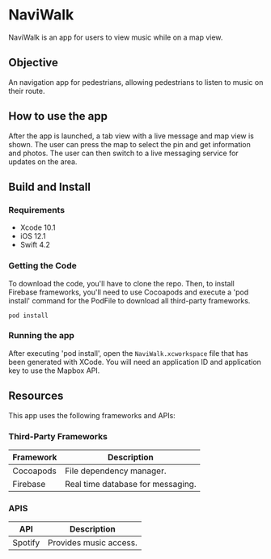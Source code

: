 # NaviWalk
NaviWalk is an app for users to view music while on a map view.

## Objective
An navigation app for pedestrians, allowing pedestrians to listen to music on their route.

## How to use the app
After the app is launched, a tab view with a live message and map view is shown. 
The user can press the map to select the pin and get information and photos.
The user can then switch to a live messaging service for updates on the area.

## Build and Install 
### Requirements
- Xcode 10.1
- iOS 12.1
- Swift 4.2

### Getting the Code
To download the code, you'll have to clone the repo. Then, to install Firebase frameworks, you'll need to use Cocoapods and execute a 'pod install' command for the PodFile to download all third-party frameworks.

`pod install`

### Running the app
After executing 'pod install', open the `NaviWalk.xcworkspace` file that has been generated with XCode. You will need an application ID and application key to use the Mapbox API.

## Resources
This app uses the following frameworks and APIs: 

### Third-Party Frameworks
| Framework | Description |
| --- | --- |
| Cocoapods | File dependency manager. |
| Firebase | Real time database for messaging. |

### APIS
| API | Description |
| --- | --- |
| Spotify | Provides music access. |
